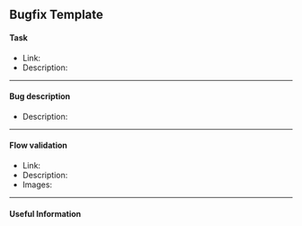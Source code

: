 ## Bugfix Template

#### Task

- Link:
- Description:

---

#### Bug description

- Description:

---

#### Flow validation

- Link:
- Description:
- Images:

---

#### Useful Information
